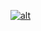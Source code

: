 [![alt](https://www.google.com.ua/images/srpr/logo11w.png)](http://nightly.codenvy-stg.com/factory?id=lajlfiiw9qp8rwt5)
